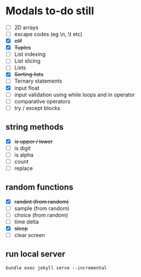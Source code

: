 # Modals to-do still

- [ ] 2D arrays
- [ ] escape codes (eg \n, \t etc)
- [x] ~~elif~~
- [x] ~~Tuples~~
- [ ] List indexing
- [ ] List slicing
- [ ] Lists
- [x] ~~Sorting lists~~
- [ ] Ternary statements
- [x] input float
- [ ] input validation using while loops and in operator
- [ ] comparative operators
- [ ] try / except blocks

## string methods
- [x] ~~is upper / lower~~
- [ ] is digit
- [ ] is alpha
- [ ] count
- [ ] replace

## random functions
- [x] ~~randint (from random)~~
- [ ] sample (from random)
- [ ] choice (from random)
- [ ] time delta
- [x] ~~sleep~~
- [ ] clear screen

## run local server
`bundle exec jekyll serve --incremental`
